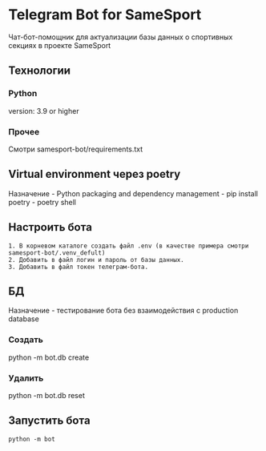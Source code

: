 # Telegram Bot for SameSport
Чат-бот-помощник для актуализации базы данных о спортивных секциях в проекте SameSport

## Технологии
### Python
version: 3.9 or higher
### Прочее
Смотри samesport-bot/requirements.txt

## Virtual environment через poetry
Назначение - Python packaging and dependency management 
    - pip install poetry
    - poetry shell

## Настроить бота
    1. В корневом каталоге создать файл .env (в качестве примера смотри samesport-bot/.venv_defult)
    2. Добавить в файл логин и пароль от базы данных.
    3. Добавить в файл токен телеграм-бота.

## БД
Назначение - тестирование бота без взаимодействия с production database

### Создать
python -m bot.db create
### Удалить
python -m bot.db reset

## Запустить бота
    python -m bot
